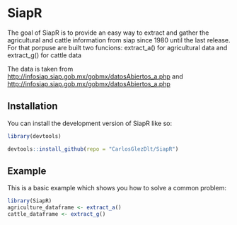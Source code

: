 
<!-- README.md is generated from README.Rmd. Please edit that file -->

# SiapR

<!-- badges: start -->
<!-- badges: end -->

The goal of SiapR is to provide an easy way to extract and gather the
agricultural and cattle information from siap since 1980 until the last
release. For that porpuse are built two funcions: extract_a() for
agricultural data and extract_g() for cattle data

The data is taken from http://infosiap.siap.gob.mx/gobmx/datosAbiertos_a.php and http://infosiap.siap.gob.mx/gobmx/datosAbiertos_a.php

## Installation

You can install the development version of SiapR like so:

``` r
library(devtools)

devtools::install_github(repo = "CarlosGlezDlt/SiapR")
```

## Example

This is a basic example which shows you how to solve a common problem:

``` r
library(SiapR)
agriculture_dataframe <- extract_a()
cattle_dataframe <- extract_g()
```
